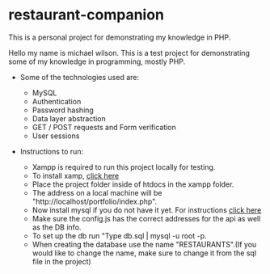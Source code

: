 # restaurant-companion
This is a personal project for demonstrating my knowledge in PHP.  

Hello my name is michael wilson.
This is a test project for demonstrating some of my knowledge in programming, mostly PHP.

* Some of the technologies used are:
	* MySQL
	* Authentication
	* Password hashing
	* Data layer abstraction
	* GET / POST requests and Form verification
	* User sessions 

* Instructions to run:
	* Xampp is required to run this project locally for testing.
	* To install xamp, [click here](https://www.apachefriends.org/download.html)
	* Place the project folder inside of htdocs in the xampp folder.
	* The address on a local machine will be "http://localhost/portfolio/index.php".
	* Now install mysql if you do not have it yet. For instructions [click here](https://dev.mysql.com/doc/mysql-installation-excerpt/5.7/en/installing.html)
	* Make sure the config.js has the correct addresses for the api as well as the DB info.
	* To set up the db run "Type db.sql | mysql -u root -p.
	* When creating the database use the name "RESTAURANTS".(If you would like to change the name, make sure to change it from the sql file in the project)
	
        
				
